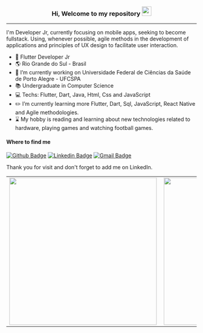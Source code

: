 <h3 align="center">Hi, Welcome to my repository <img src="https://media.giphy.com/media/hvRJCLFzcasrR4ia7z/giphy.gif" width="25px"></h3>

---
I'm Developer Jr, currently focusing on mobile apps, seeking to become fullstack. Using, whenever possible, agile methods in the development of applications and principles of UX design to facilitate user interaction.

* :iphone: Flutter Developer Jr 
* :earth_americas: Rio Grande do Sul - Brasil
* :construction_worker: I’m currently working on Universidade Federal de Ciências da Saúde de Porto Alegre - UFCSPA
* :books: Undergraduate in Computer Science
* :computer: Techs: Flutter, Dart, Java, Html, Css and JavaScript
* :pencil2:  I’m currently learning more Flutter, Dart, Sql, JavaScript, React Native and Agile methodologies.
* :hourglass:  My hobby is reading and learning about new technologies related to hardware, playing games and watching football games.

#### Where to find me

[![Github Badge](https://img.shields.io/badge/-Github-000?style=for-the-badge&logo=Github&logoColor=white&link=https://github.com/Felipebb)](https://github.com/Felipebb)
[![Linkedin Badge](https://img.shields.io/badge/-LinkedIn-blue?style=for-the-badge&logo=Linkedin&logoColor=white&link=https://www.linkedin.com/in/felipe-bieluczyk-barrozo/)](https://www.linkedin.com/in/felipe-bieluczyk-barrozo/)
[![Gmail Badge](https://img.shields.io/badge/-bieluczyk1998@gmail.com-red?style=for-the-badge&logo=Gmail&logoColor=white&link=mailto:bieluczyk1998@gmail.com)](mailto:bieluczyk1998@gmail.com)

Thank you for visit and don't forget to add me on LinkedIn.

<!--
**Felipebb/Felipebb** is a ✨ _special_ ✨ repository because its `README.md` (this file) appears on your GitHub profile.
-->
<center>
<table>
  <tr>   
    <td><img width="390px" align="left" src="https://github-readme-stats.vercel.app/api/top-langs/?username=Felipebb&layout=compact&theme=dark& "/></td> 
    <td><img width="390px" align="left" src="https://github-readme-stats.vercel.app/api?username=Felipebb&show_icons=true&icon_color=dark&theme=dark"/></td> 
  </tr>
  </table>
  </center>

